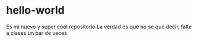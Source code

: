 # hello-world
Es mi nuevo y super cool repositorio
La verdad es que no se que decir, falte a clases un par de veces

